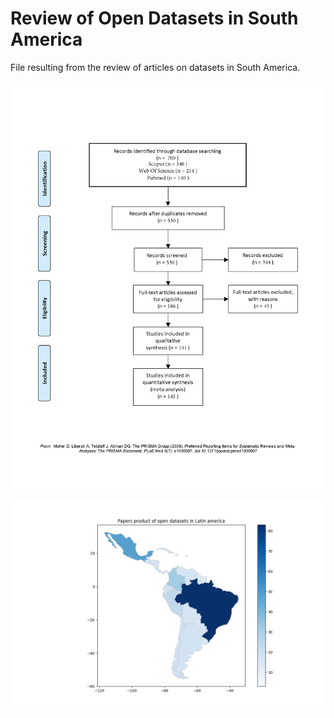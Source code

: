 # Review of Open Datasets in South America

File resulting from the review of articles on datasets in South America.


![Prisma Flow Diagram](https://github.com/dsrestrepo/MIT_Review_datasets_Latin_America/blob/main/Plots/PRISMA%202009%20flow%20diagram.png)

![Map Papers per Country](https://github.com/dsrestrepo/MIT_Review_datasets_Latin_America/blob/main/Plots/Latin%20America%20Map.png)

